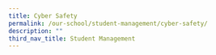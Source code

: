 ```yaml
---
title: Cyber Safety
permalink: /our-school/student-management/cyber-safety/
description: ""
third_nav_title: Student Management
---
```

